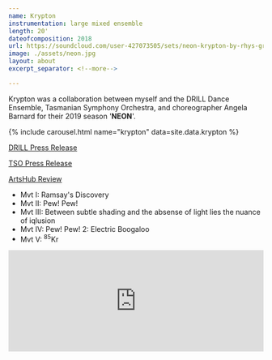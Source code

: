 ```yaml
---
name: Krypton
instrumentation: large mixed ensemble
length: 20'
dateofcomposition: 2018
url: https://soundcloud.com/user-427073505/sets/neon-krypton-by-rhys-gray
image: ./assets/neon.jpg
layout: about
excerpt_separator: <!--more-->

---
```

Krypton was a collaboration between myself and the DRILL Dance Ensemble, Tasmanian Symphony Orchestra, and choreographer Angela Barnard for their 2019 season '__NEON__'.

<!--more-->

{% include carousel.html name="krypton" data=site.data.krypton %}

[DRILL Press Release](https://www.drillperformance.com/neon)

[TSO Press Release](https://www.tso.com.au/neon/)

[ArtsHub Review](https://performing.artshub.com.au/news-article/reviews/performing-arts/robert-jarman/review-neon-drill-tas-258631)

* Mvt I: Ramsay's Discovery
* Mvt II: Pew! Pew!
* Mvt III: Between subtle shading and the absense of light lies the nuance of iqlusion
* Mvt IV: Pew! Pew! 2: Electric Boogaloo
* Mvt V: <sup>85</sup>Kr

<iframe width="100%" height="200" scrolling="no" frameborder="no" src="https://w.soundcloud.com/player/?url=https%3A//api.soundcloud.com/playlists/856293137&color=%23ababab&auto_play=false&hide_related=false&show_comments=true&show_user=true&show_reposts=false&show_teaser=true&visual=true"></iframe>